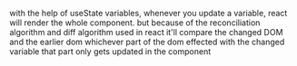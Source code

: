 with the help of useState variables, whenever you update a variable, react will render the whole component.
but because of the reconciliation algorithm and diff algorithm used in react it'll compare the changed DOM and the earlier dom whichever part of the dom effected with the changed variable that part only gets updated in the component